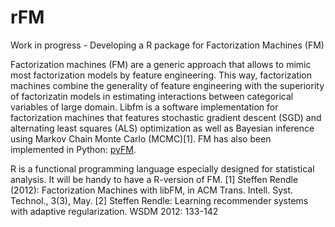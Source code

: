 # rFM

Work in progress - Developing a R package for Factorization Machines (FM)

Factorization machines (FM) are a generic approach that allows to mimic most factorization models by feature engineering. This way, factorization machines combine the generality of feature engineering with the superiority of factorizatin models in estimating interactions between categorical variables of large domain. Libfm is a software implementation for factorization machines that features stochastic gradient descent (SGD) and alternating least squares (ALS) optimization as well as Bayesian inference using Markov Chain Monte Carlo (MCMC)[1]. FM has also been implemented in Python: [pyFM](https://github.com/coreylynch/pyFM).

R is a functional programming language especially designed for statistical analysis. It will be handy to have a R-version of FM. 
[1] Steffen Rendle (2012): Factorization Machines with libFM, in ACM Trans. Intell. Syst. Technol., 3(3), May. 
[2] Steffen Rendle: Learning recommender systems with adaptive regularization. WSDM 2012: 133-142


